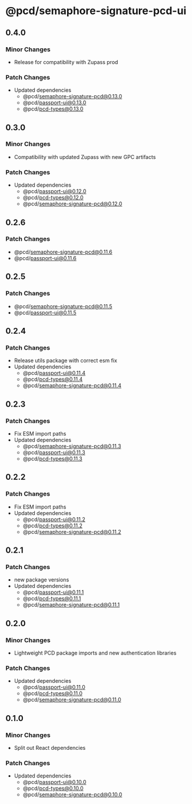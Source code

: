 # @pcd/semaphore-signature-pcd-ui

## 0.4.0

### Minor Changes

- Release for compatibility with Zupass prod

### Patch Changes

- Updated dependencies
  - @pcd/semaphore-signature-pcd@0.13.0
  - @pcd/passport-ui@0.13.0
  - @pcd/pcd-types@0.13.0

## 0.3.0

### Minor Changes

- Compatibility with updated Zupass with new GPC artifacts

### Patch Changes

- Updated dependencies
  - @pcd/passport-ui@0.12.0
  - @pcd/pcd-types@0.12.0
  - @pcd/semaphore-signature-pcd@0.12.0

## 0.2.6

### Patch Changes

- @pcd/semaphore-signature-pcd@0.11.6
- @pcd/passport-ui@0.11.6

## 0.2.5

### Patch Changes

- @pcd/semaphore-signature-pcd@0.11.5
- @pcd/passport-ui@0.11.5

## 0.2.4

### Patch Changes

- Release utils package with correct esm fix
- Updated dependencies
  - @pcd/passport-ui@0.11.4
  - @pcd/pcd-types@0.11.4
  - @pcd/semaphore-signature-pcd@0.11.4

## 0.2.3

### Patch Changes

- Fix ESM import paths
- Updated dependencies
  - @pcd/semaphore-signature-pcd@0.11.3
  - @pcd/passport-ui@0.11.3
  - @pcd/pcd-types@0.11.3

## 0.2.2

### Patch Changes

- Fix ESM import paths
- Updated dependencies
  - @pcd/passport-ui@0.11.2
  - @pcd/pcd-types@0.11.2
  - @pcd/semaphore-signature-pcd@0.11.2

## 0.2.1

### Patch Changes

- new package versions
- Updated dependencies
  - @pcd/passport-ui@0.11.1
  - @pcd/pcd-types@0.11.1
  - @pcd/semaphore-signature-pcd@0.11.1

## 0.2.0

### Minor Changes

- Lightweight PCD package imports and new authentication libraries

### Patch Changes

- Updated dependencies
  - @pcd/passport-ui@0.11.0
  - @pcd/pcd-types@0.11.0
  - @pcd/semaphore-signature-pcd@0.11.0

## 0.1.0

### Minor Changes

- Split out React dependencies

### Patch Changes

- Updated dependencies
  - @pcd/passport-ui@0.10.0
  - @pcd/pcd-types@0.10.0
  - @pcd/semaphore-signature-pcd@0.10.0
